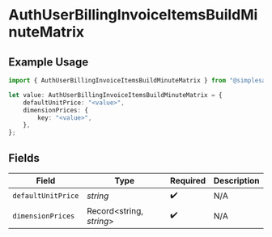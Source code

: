# AuthUserBillingInvoiceItemsBuildMinuteMatrix

## Example Usage

```typescript
import { AuthUserBillingInvoiceItemsBuildMinuteMatrix } from "@simplesagar/vercel/models/authuser.js";

let value: AuthUserBillingInvoiceItemsBuildMinuteMatrix = {
    defaultUnitPrice: "<value>",
    dimensionPrices: {
        key: "<value>",
    },
};
```

## Fields

| Field                    | Type                     | Required                 | Description              |
| ------------------------ | ------------------------ | ------------------------ | ------------------------ |
| `defaultUnitPrice`       | *string*                 | :heavy_check_mark:       | N/A                      |
| `dimensionPrices`        | Record<string, *string*> | :heavy_check_mark:       | N/A                      |